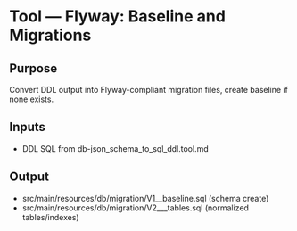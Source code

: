 # Tool — Flyway: Baseline and Migrations

## Purpose
Convert DDL output into Flyway-compliant migration files, create baseline if none exists.

## Inputs
- DDL SQL from db-json_schema_to_sql_ddl.tool.md

## Output
- src/main/resources/db/migration/V1__baseline.sql (schema create)
- src/main/resources/db/migration/V2__<domain>_tables.sql (normalized tables/indexes)
